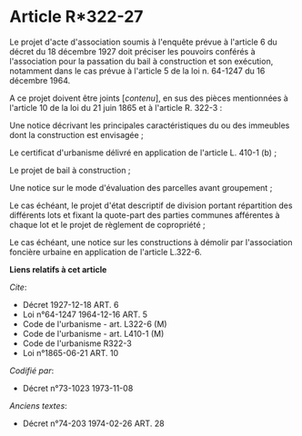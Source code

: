 # Article R*322-27

Le projet d'acte d'association soumis à l'enquête prévue à l'article 6 du décret du 18 décembre 1927 doit préciser les
pouvoirs conférés à l'association pour la passation du bail à construction et son exécution, notamment dans le cas prévue à
l'article 5 de la loi n. 64-1247 du 16 décembre 1964.

A ce projet doivent être joints [*contenu*], en sus des pièces mentionnées à l'article 10 de la loi du 21 juin 1865 et à
l'article R. 322-3 :

Une notice décrivant les principales caractéristiques du ou des immeubles dont la construction est envisagée ;

Le certificat d'urbanisme délivré en application de l'article L. 410-1 (b) ;

Le projet de bail à construction ;

Une notice sur le mode d'évaluation des parcelles avant groupement ;

Le cas échéant, le projet d'état descriptif de division portant répartition des différents lots et fixant la quote-part des
parties communes afférentes à chaque lot et le projet de règlement de copropriété ;

Le cas échéant, une notice sur les constructions à démolir par l'association foncière urbaine en application de l'article
L.322-6.

**Liens relatifs à cet article**

_Cite_:

  - Décret  1927-12-18 ART. 6
  - Loi n°64-1247 1964-12-16 ART. 5
  - Code de l'urbanisme - art. L322-6 (M)
  - Code de l'urbanisme - art. L410-1 (M)
  - Code de l'urbanisme R322-3
  - Loi n°1865-06-21 ART. 10

_Codifié par_:

  - Décret n°73-1023 1973-11-08

_Anciens textes_:

  - Décret n°74-203 1974-02-26 ART. 28
